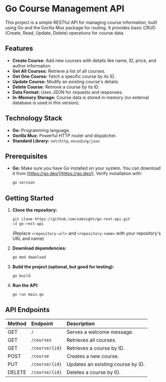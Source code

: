 # Go Course Management API

This project is a simple RESTful API for managing course information, built using Go and the Gorilla Mux package for routing. It provides basic CRUD (Create, Read, Update, Delete) operations for course data.

## Features

*   **Create Course:** Add new courses with details like name, ID, price, and author information.
*   **Get All Courses:** Retrieve a list of all courses.
*   **Get One Course:** Fetch a specific course by its ID.
*   **Update Course:** Modify an existing course's details.
*   **Delete Course:** Remove a course by its ID.
*   **Data Format:** Uses JSON for requests and responses.
*   **In-Memory Storage:** Course data is stored in memory (no external database is used in this version).

## Technology Stack

*   **Go:** Programming language.
*   **Gorilla Mux:** Powerful HTTP router and dispatcher.
*   **Standard Library:** `net/http`, `encoding/json`

## Prerequisites

*   **Go:** Make sure you have Go installed on your system. You can download it from [https://go.dev/](https://go.dev/). Verify installation with:

    ```bash
    go version
    ```

## Getting Started

1. **Clone the repository:**

    ```bash
    git clone https://github.com/xaknight/go-rest-api.git
    cd go-rest-api
    ```

    (Replace `<repository-url>` and `<repository-name>` with your repository's URL and name)

2. **Download dependencies:**

    ```bash
    go mod download
    ```

3. **Build the project (optional, but good for testing):**

    ```bash
    go build
    ```

4. **Run the API:**

    ```bash
    go run main.go
    ```


## API Endpoints

| Method | Endpoint         | Description                               |
| :----- | :--------------- | :---------------------------------------- |
| GET    | `/`              | Serves a welcome message.                 |
| GET    | `/courses`       | Retrieves all courses.                    |
| GET    | `/course/{id}`   | Retrieves a course by ID.                 |
| POST   | `/course`       | Creates a new course.                      |
| PUT    | `/course/{id}`   | Updates an existing course by ID.         |
| DELETE | `/course/{id}`   | Deletes a course by ID.                  |
